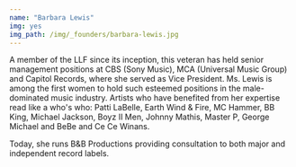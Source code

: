 ```yaml
---
name: "Barbara Lewis"
img: yes
img_path: /img/_founders/barbara-lewis.jpg
---
```


A member of the LLF since its inception, this veteran has held senior
management positions at CBS (Sony Music), MCA (Universal Music Group) and
Capitol Records, where she served as Vice President. Ms. Lewis is among the
first women to hold such esteemed positions in the male-dominated music
industry. Artists who have benefited from her expertise read like a who&#39;s who:
Patti LaBelle, Earth Wind &amp; Fire, MC Hammer, BB King, Michael Jackson, Boyz
II Men, Johnny Mathis, Master P, George Michael and BeBe and Ce Ce Winans.

Today, she runs B&amp;B Productions providing consultation to both major and
independent record labels.
